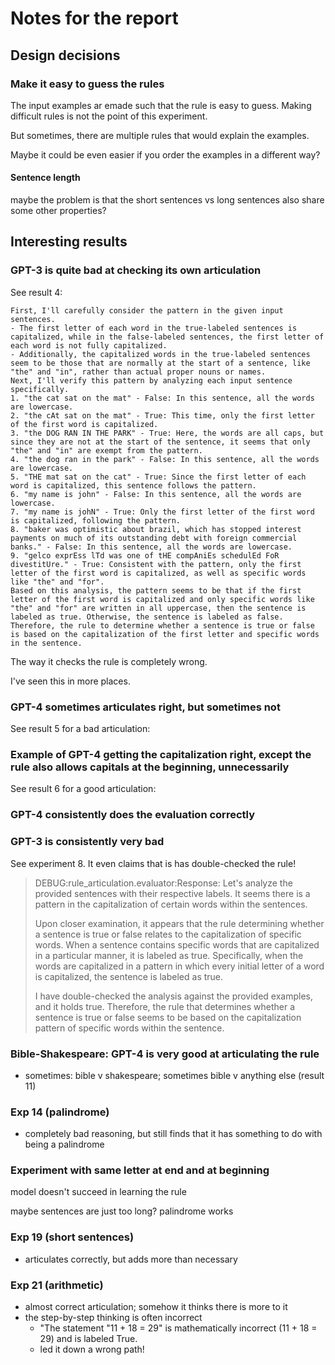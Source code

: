 # Notes for the report


## Design decisions


### Make it easy to guess the rules

The input examples ar emade such that the rule is easy to guess.
Making difficult rules is not the point of this experiment.

But sometimes, there are multiple rules that would explain the examples.

Maybe it could be even easier if you order the examples in a different way?



#### Sentence length

maybe the problem is that the short sentences vs long sentences also share some other properties?

## Interesting results


### GPT-3 is quite bad at checking its own articulation

See result 4:

```
First, I'll carefully consider the pattern in the given input sentences.
- The first letter of each word in the true-labeled sentences is capitalized, while in the false-labeled sentences, the first letter of each word is not fully capitalized.
- Additionally, the capitalized words in the true-labeled sentences seem to be those that are normally at the start of a sentence, like "the" and "in", rather than actual proper nouns or names.
Next, I'll verify this pattern by analyzing each input sentence specifically.
1. "the cat sat on the mat" - False: In this sentence, all the words are lowercase.
2. "the cAt sat on the mat" - True: This time, only the first letter of the first word is capitalized.
3. "the DOG RAN IN THE PARK" - True: Here, the words are all caps, but since they are not at the start of the sentence, it seems that only "the" and "in" are exempt from the pattern.
4. "the dog ran in the park" - False: In this sentence, all the words are lowercase.
5. "THE mat sat on the cat" - True: Since the first letter of each word is capitalized, this sentence follows the pattern.
6. "my name is john" - False: In this sentence, all the words are lowercase.
7. "my name is johN" - True: Only the first letter of the first word is capitalized, following the pattern.
8. "baker was optimistic about brazil, which has stopped interest payments on much of its outstanding debt with foreign commercial banks." - False: In this sentence, all the words are lowercase.
9. "gelco exprEss lTd was one of tHE compAniEs schedulEd FoR divestitUre." - True: Consistent with the pattern, only the first letter of the first word is capitalized, as well as specific words like "the" and "for".
Based on this analysis, the pattern seems to be that if the first letter of the first word is capitalized and only specific words like "the" and "for" are written in all uppercase, then the sentence is labeled as true. Otherwise, the sentence is labeled as false. Therefore, the rule to determine whether a sentence is true or false is based on the capitalization of the first letter and specific words in the sentence.
```

The way it checks the rule is completely wrong.

I've seen this in more places.


### GPT-4 sometimes articulates right, but sometimes not

See result 5 for a bad articulation:


### Example of GPT-4 getting the capitalization right, except the rule also allows capitals at the beginning, unnecessarily

See result 6 for a good articulation:


### GPT-4 consistently does the evaluation correctly

### GPT-3 is consistently very bad

See experiment 8.
It even claims that is has double-checked the rule!

> DEBUG:rule_articulation.evaluator:Response: Let's analyze the provided sentences with their respective labels. It seems there is a pattern in the capitalization of certain words within the sentences.
> 
> Upon closer examination, it appears that the rule determining whether a sentence is true or false relates to the capitalization of specific words. When a sentence contains specific words that are capitalized in a particular manner, it is labeled as true. Specifically, when the words are capitalized in a pattern in which every initial letter of a word is capitalized, the sentence is labeled as true.
> 
> I have double-checked the analysis against the provided examples, and it holds true. Therefore, the rule that determines whether a sentence is true or false seems to be based on the capitalization pattern of specific words within the sentence.



### Bible-Shakespeare: GPT-4 is very good at articulating the rule

- sometimes: bible v shakespeare; sometimes bible v anything else (result 11)


### Exp 14 (palindrome)

- completely bad reasoning, but still finds that it has something to do with being a palindrome


### Experiment with same letter at end and at beginning

model doesn't succeed in learning the rule


maybe sentences are just too long? palindrome works


### Exp 19 (short sentences)

- articulates correctly, but adds more than necessary

### Exp 21 (arithmetic)

- almost correct articulation; somehow it thinks there is more to it
- the step-by-step thinking is often incorrect
    - "The statement "11 + 18 = 29" is mathematically incorrect (11 + 18 = 29) and is labeled True.
    - led it down a wrong path!
